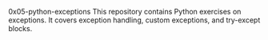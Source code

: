 0x05-python-exceptions
This repository contains Python exercises on exceptions. It covers exception handling, custom exceptions, and try-except blocks.
